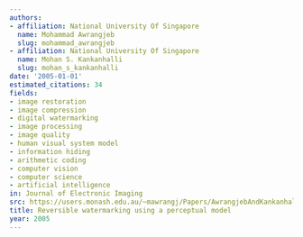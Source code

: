 ```yaml
---
authors:
- affiliation: National University Of Singapore
  name: Mohammad Awrangjeb
  slug: mohammad_awrangjeb
- affiliation: National University Of Singapore
  name: Mohan S. Kankanhalli
  slug: mohan_s_kankanhalli
date: '2005-01-01'
estimated_citations: 34
fields:
- image restoration
- image compression
- digital watermarking
- image processing
- image quality
- human visual system model
- information hiding
- arithmetic coding
- computer vision
- computer science
- artificial intelligence
in: Journal of Electronic Imaging
src: https://users.monash.edu.au/~mawrangj/Papers/AwrangjebAndKankanhalli_JEI%202005.pdf
title: Reversible watermarking using a perceptual model
year: 2005
---
```

